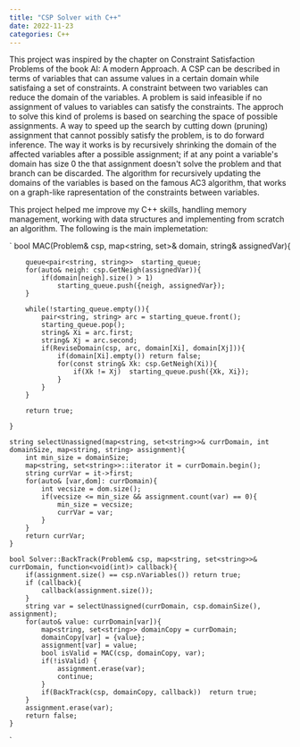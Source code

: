 ```yaml
---
title: "CSP Solver with C++"
date: 2022-11-23
categories: C++ 
---
```


This project was inspired by the chapter on Constraint Satisfaction Problems of the book AI: A modern Approach. A CSP can be described in terms of variables that can assume values in a certain domain while satisfaing a set of constraints. A constraint between two variables can reduce the domain of the variables. A problem is said infeasible if no assignment of values to variables can satisfy the constraints. The approch to solve this kind of prolems is based on searching the space of possible assignments. A way to speed up the search by cutting down (pruning) assignment that cannot possibly satisfy the problem, is to do forward inference. The way it works is by recursively shrinking the domain of the affected variables after a possible assignment; if at any point a variable's domain has size 0 the that assignment doesn't solve the problem and that branch can be discarded. The algorithm for recursively updating the domains of the variables is based on the famous AC3 algorithm, that works on a graph-like rapresentation of the constraints between variables. 

This project helped me improve my C++ skills, handling memory management, working with data structures and implementing from scratch an algorithm. The following is the main implemetation:

`
    bool MAC(Problem& csp, map<string, set<string>>& domain, string& assignedVar){

        queue<pair<string, string>>  starting_queue;
        for(auto& neigh: csp.GetNeigh(assignedVar)){
            if(domain[neigh].size() > 1)
                starting_queue.push({neigh, assignedVar});
        }
        
        while(!starting_queue.empty()){
            pair<string, string> arc = starting_queue.front();
            starting_queue.pop();
            string& Xi = arc.first;
            string& Xj = arc.second;
            if(ReviseDomain(csp, arc, domain[Xi], domain[Xj])){
                if(domain[Xi].empty()) return false;
                for(const string& Xk: csp.GetNeigh(Xi)){
                    if(Xk != Xj)  starting_queue.push({Xk, Xi});
                }
            }
        }

        return true;

    }

    string selectUnassigned(map<string, set<string>>& currDomain, int domainSize, map<string, string> assignment){
        int min_size = domainSize;
        map<string, set<string>>::iterator it = currDomain.begin();
        string currVar = it->first;
        for(auto& [var,dom]: currDomain){
            int vecsize = dom.size();
            if(vecsize <= min_size && assignment.count(var) == 0){
                min_size = vecsize;
                currVar = var;
            }
        }
        return currVar;
    }

    bool Solver::BackTrack(Problem& csp, map<string, set<string>>& currDomain, function<void(int)> callback){
        if(assignment.size() == csp.nVariables()) return true;
        if (callback){
            callback(assignment.size());
        }
        string var = selectUnassigned(currDomain, csp.domainSize(), assignment);
        for(auto& value: currDomain[var]){
            map<string, set<string>> domainCopy = currDomain;
            domainCopy[var] = {value};
            assignment[var] = value;
            bool isValid = MAC(csp, domainCopy, var);
            if(!isValid) {
                assignment.erase(var);
                continue;
            }
            if(BackTrack(csp, domainCopy, callback))  return true;
        }
        assignment.erase(var);
        return false;
    }
`
